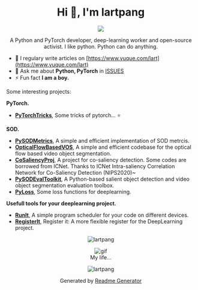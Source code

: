 <h1 align="center">Hi 👋, I'm lartpang</h1>

<p align="center"><img src="https://github.githubassets.com/images/modules/notifications/inbox-zero.svg"></p>

<p align="center">A Python and PyTorch developer, deep-learning worker and open-source activist. I like python. Python can do anything.</p>

- 📝 I regulary write articles on [https://www.yuque.com/lart](https://www.yuque.com/lart)
- 💬 Ask me about **Python, PyTorch** in [ISSUES](https://github.com/lartpang/lartpang/issues)
- ⚡ Fun fact **I am a boy.**

Some interesting projects:

**PyTorch.**
* [**PyTorchTricks**](https://github.com/lartpang/PyTorchTricks), Some tricks of pytorch... :star: 

**SOD.**
* [**PySODMetrics**](https://github.com/lartpang/PySODMetrics), A simple and efficient implementation of SOD metrcis.
* [**OpticalFlowBasedVOS**](https://github.com/lartpang/OpticalFlowBasedVOS), A simple and efficient codebase for the optical flow based video object segmentation.
* [**CoSaliencyProj**](https://github.com/lartpang/CoSaliencyProj), A project for co-saliency detection. Some codes are borrowed from ICNet. Thanks to ICNet Intra-saliency Correlation Network for Co-Saliency Detection (NIPS2020)~
* [**PySODEvalToolkit**](https://github.com/lartpang/PySODEvalToolkit), A Python-based salient object detection and video object segmentation evaluation toolbox.
* [**PyLoss**](https://github.com/lartpang/PyLoss), Some loss functions for deeplearning.

**Usefull tools for your deeplearning project.**
* [**RunIt**](https://github.com/lartpang/RunIt), A simple program scheduler for your code on different devices.
* [**RegisterIt**](https://github.com/lartpang/RegisterIt), Register it: A more flexible register for the DeepLearning project.

<p align="center"><img src="https://github-readme-stats.vercel.app/api?username=lartpang&show_icons=true&theme=gruvbox" alt="lartpang" /></p>
<p align="center">
  <img src="https://user-images.githubusercontent.com/26847524/88529060-093a9d80-d032-11ea-8742-b447de42345e.gif" alt="gif" /><br />
  My life...
</p>

<p align="center"><img src="https://komarev.com/ghpvc/?username=lartpang" alt="lartpang" /></p>
<p align="center">Generated by <a href="https://rahuldkjain.github.io/gh-profile-readme-generator/" alt="generator">Readme Generator</a></p>
